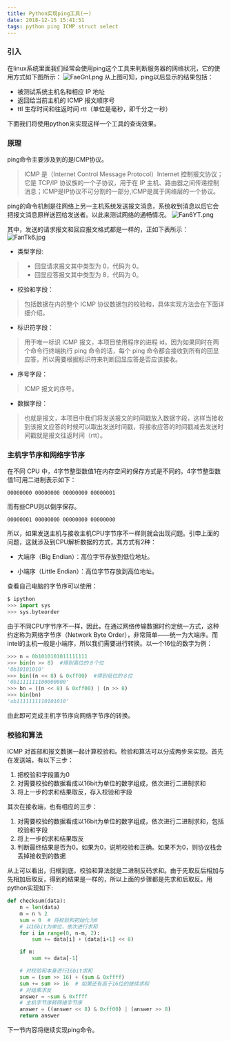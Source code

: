 ```yaml
---
title: Python实现ping工具(一)
date: 2018-12-15 15:41:51
tags: python ping ICMP struct select
---
```


### 引入

在linux系统里面我们经常会使用ping这个工具来判断服务器的网络状况，它的使用方式如下图所示：
![FaeGnI.png](https://s1.ax1x.com/2018/12/15/FaeGnI.png)
从上图可知，ping以后显示的结果包括：

- 被测试系统主机名和相应 IP 地址
- 返回给当前主机的 ICMP 报文顺序号
- ttl 生存时间和往返时间 rtt（单位是毫秒，即千分之一秒）

下面我们将使用python来实现这样一个工具的查询效果。
<!--more-->

### 原理

ping命令主要涉及到的是ICMP协议。

> ICMP 是（Internet Control Message Protocol）Internet 控制报文协议；它是 TCP/IP 协议族的一个子协议，用于在 IP 主机、路由器之间传递控制消息；ICMP是IP协议不可分割的一部分,ICMP是属于网络层的一个协议。

ping的命令机制是往网络上另一主机系统发送报文消息，系统收到消息以后它会把报文消息原样送回给发送者。以此来测试网络的通畅情况。
![Fan6YT.png](https://s1.ax1x.com/2018/12/15/Fan6YT.png)

其中，发送的请求报文和回应报文格式都是一样的，正如下表所示：
![FanTk6.jpg](https://s1.ax1x.com/2018/12/15/FanTk6.jpg)

- 类型字段:

> - 回显请求报文其中类型为 0，代码为 0。
> - 回显应答报文其中类型为 8，代码为 0。

- 校验和字段：

> 包括数据在内的整个 ICMP 协议数据包的校验和，具体实现方法会在下面详细介绍。

- 标识符字段：

> 用于唯一标识 ICMP 报文，本项目使用程序的进程 id。因为如果同时在两个命令行终端执行 ping 命令的话，每个 ping 命令都会接收到所有的回显应答，所以需要根据标识符来判断回显应答是否应该接收。

- 序号字段：

> ICMP 报文的序号。

- 数据字段：

> 也就是报文，本项目中我们将发送报文的时间戳放入数据字段，这样当接收到该报文应答的时候可以取出发送时间戳，将接收应答的时间戳减去发送时间戳就是报文往返时间（rtt）。

### 主机字节序和网络字节序

在不同 CPU 中，4字节整型数值1在内存空间的保存方式是不同的。4字节整型数值1可用二进制表示如下：

`00000000 00000000 00000000 00000001`

而有些CPU则以倒序保存。

`00000001 00000000 00000000 00000000`

所以，如果发送主机与接收主机CPU字节序不一样则就会出现问题。引申上面的问题，这就涉及到CPU解析数据的方式，其方式有2种：

- 大端序（Big Endian）：高位字节存放到低位地址。

- 小端序（Little Endian）：高位字节存放到高位地址。

查看自己电脑的字节序可以使用：

``` python
$ ipython
>>> import sys
>>> sys.byteorder
```

由于不同CPU字节序不一样，因此，在通过网络传输数据时约定统一方式，这种约定称为网络字节序（Network Byte Order），非常简单——统一为大端序。而intel的主机一般是小端序，所以我们需要进行转换。以一个16位的数字为例：

``` python
>>> n = 0b1010101011111111
>>> bin(n >> 8)  #得到高位的８个位
'0b10101010'
>>> bin((n << 8) & 0xff00)  #得到低位的８位
'0b1111111100000000'
>>> bn = ((n << 8) & 0xff00) | (n >> 8)
>>> bin(bn)
'ob1111111110101010'
```

由此即可完成主机字节序向网络字节序的转换。

### 校验和算法

ICMP 对首部和报文数据一起计算校验和。检验和算法可以分成两步来实现。首先在发送端，有以下三步：

1. 把校验和字段置为0
2. 对需要校验的数据看成以16bit为单位的数字组成，依次进行二进制求和
3. 将上一步的求和结果取反，存入校验和字段

其次在接收端，也有相应的三步：

1. 对需要校验的数据看成以16bit为单位的数字组成，依次进行二进制求和，包括校验和字段
2. 将上一步的求和结果取反
3. 判断最终结果是否为0。如果为0，说明校验和正确。如果不为0，则协议栈会丢掉接收到的数据

从上可以看出，归根到底，校验和算法就是二进制反码求和。由于先取反后相加与先相加后取反，得到的结果是一样的，所以上面的步骤都是先求和后取反。用python实现如下:

```python
def checksum(data):
    n = len(data)
    m = n % 2
    sum = 0  # 将校验和初始化为0
    # 以16bit为单位，依次进行求和
    for i in range(0, n-m, 2):
        sum += data[i] + (data[i+1] << 8)

    if m:
        sum += data[-1]

    # 对校验和本身进行16bit求和
    sum = (sum >> 16) + (sum & 0xffff)
    sum += sum >> 16  # 如果还有高于16位的继续求和
    # 对结果求反
    answer = ~sum & 0xffff
    # 主机字节序转网络字节序
    answer = ((answer << 8) & 0xff00) | (answer >> 8)
    return answer
```

下一节内容将继续实现ping命令。
